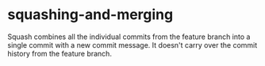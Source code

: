 # squashing-and-merging
Squash combines all the individual commits from the feature branch into a single commit with a new commit message. It doesn't carry over the commit history from the feature branch.
